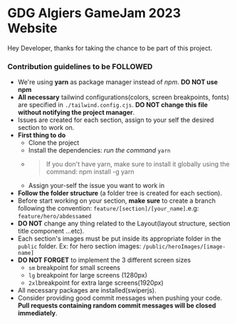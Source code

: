 # GDG Algiers GameJam 2023 Website

Hey Developer, thanks for taking the chance to be part of this project.

### Contribution guidelines to be FOLLOWED

- We're using **yarn** as package manager instead of *npm*. **DO NOT use npm**
- **All necessary** tailwind configurations(colors, screen breakpoints, fonts) are specified in `./tailwind.config.cjs`. **DO NOT change this file without notifying the project manager**.
- Issues are created for each section, assign to your self the desired section to work on.
- **First thing to do**
  - Clone the project
  - Install the dependencies: *run the command* `yarn`
  - >If you don't have yarn, make sure to install it globally using the command: npm install -g  yarn
  - Assign your-self the issue you want to work in
- **Follow the folder structure** (a folder tree is created for each section).
- Before start working on your section, **make sure** to create a branch following the convention: `feature/[section]/[your_name]`.e.g: `feature/hero/abdessamed`
- **DO NOT** change any thing related to the Layout(layout structure, section title component ...etc).
- Each section's images must be put inside its appropriate folder in the `public` folder. Ex: for hero section images: `/public/heroImages/[image-name]`
- **DO NOT FORGET** to implement the 3 different screen sizes
  - `sm` breakpoint for small screens
  - `lg` breakpoint for large screens (1280px)
  - `2xl`breakpoint for extra large screens(1920px)
- All necessary packages are installed(swiperjs).
- Consider providing good commit messages when pushing your code. **Pull requests containing random commit messages will be closed immediately**.
